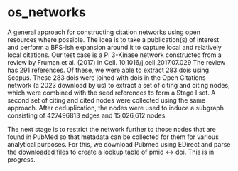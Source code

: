 # os_networks
A general approach for constructing citation networks using open resources where possible. The idea is to take a publication(s) of interest and perform
a BFS-ish expansion around it to capture local and relatively local citations. Our test case is a PI 3-Kinase network constructed from a review by Fruman 
et al. (2017) in Cell. 10.1016/j.cell.2017.07.029 The review has 291 references. Of these, we were able to extract 283 dois using Scopus. These 283 dois
were joined with dois in the Open Citations network (a 2023 download by us) to extract a set of citing and citing nodes, which were combined with the seed
references to form a Stage I set. A second set of citing and cited nodes were collected using the same approach. After deduplication, the nodes were used
to induce a subgraph consisting of 427496813 edges and 15,026,612 nodes.

The next stage is to restrict the network further to those nodes that are found in PubMed so that metadata can be collected for them for various analytical
purposes. For this, we download Pubmed using EDirect and parse the downloaded files to create a lookup table of pmid <-> doi. This is in progress. 
